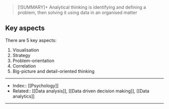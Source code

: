 > [!SUMMARY]+
> Analytical thinking is identifying and defining a problem, then solving it using data in an organised matter 

## Key aspects
There are 5 key aspects:
1. Visualisation
2. Strategy 
3. Problem-orientation
4. Correlation
5. Big-picture and detail-oriented thinking

---
- Index:: [[Psychology]] 
- Related:: [[Data analysis]], [[Data driven decision making]], [[Data analytics]]
---